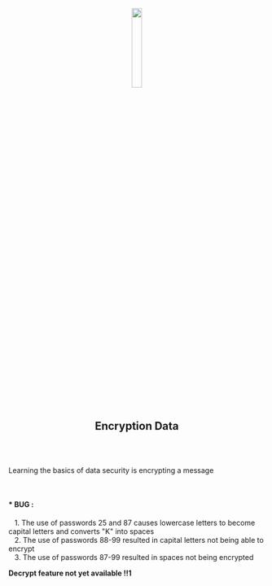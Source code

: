 <p align="center">
  <img src="https://cdn.pixabay.com/photo/2016/03/31/17/58/computer-1294045_960_720.png" width="20%">
</p>
<h2 align="center">Encryption Data</h2>
<br />
<br />
<p>Learning the basics of data security is encrypting a message</p>
<br />
<h4>* BUG :</h4>

<p>
  &nbsp;&nbsp;&nbsp;1. The use of passwords 25 and 87 causes lowercase letters to become capital letters and converts "K" into spaces <br>
  &nbsp;&nbsp;&nbsp;2. The use of passwords 88-99 resulted in capital letters not being able to encrypt <br>
  &nbsp;&nbsp;&nbsp;3. The use of passwords 87-99 resulted in spaces not being encrypted
</p>

<b>Decrypt feature not yet available !!1</b>
